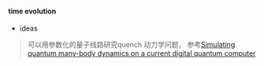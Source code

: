#### time evolution
* ideas
> 可以用参数化的量子线路研究quench 动力学问题，
参考[Simulating quantum many-body dynamics on a current digital quantum computer](https://www.nature.com/articles/s41534-019-0217-0) 